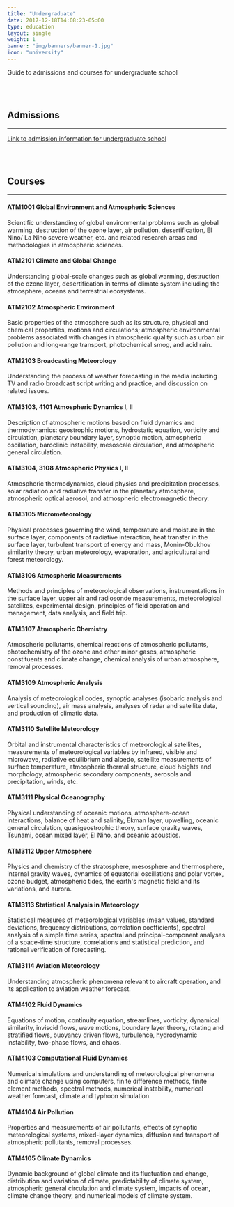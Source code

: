 ```yaml
---
title: "Undergraduate"
date: 2017-12-18T14:08:23-05:00
type: education
layout: single
weight: 1
banner: "img/banners/banner-1.jpg"
icon: "university"
---
```

Guide to admissions and courses for undergraduate school
<!--more-->

<br>
<br>

## Admissions
_ _ _

[Link to admission information for undergraduate school](https://admission.yonsei.ac.kr/seoul/foreign/html/eng/about.asp)

<br>
<br>

## Courses
_ _ _

#### ATM1001 Global Environment and Atmospheric Sciences
Scientific understanding of global environmental problems such as global warming, destruction of the ozone layer, air pollution, desertification, El Nino/ La Nino severe weather, etc. and related research areas and methodologies in atmospheric sciences.

#### ATM2101 Climate and Global Change
Understanding global-scale changes such as global warming, destruction of the ozone layer, desertification in terms of climate system including the atmosphere, oceans and terrestrial ecosystems.

#### ATM2102 Atmospheric Environment
Basic properties of the atmosphere such as its structure, physical and chemical properties, motions and circulations; atmospheric environmental problems associated with changes in atmospheric quality such as urban air pollution and long-range transport, photochemical smog, and acid rain.

#### ATM2103 Broadcasting Meteorology
Understanding the process of weather forecasting in the media including TV and radio broadcast script writing and practice, and discussion on related issues.

#### ATM3103, 4101 Atmospheric Dynamics I, II
Description of atmospheric motions based on fluid dynamics and thermodynamics: geostrophic motions, hydrostatic equation, vorticity and circulation, planetary boundary layer, synoptic motion, atmospheric oscillation, baroclinic instability, mesoscale circulation, and atmospheric general circulation.

#### ATM3104, 3108 Atmospheric Physics I, II
Atmospheric thermodynamics, cloud physics and precipitation processes, solar radiation and radiative transfer in the planetary atmosphere, atmospheric optical aerosol, and atmospheric electromagnetic theory.

#### ATM3105 Micrometeorology
Physical processes governing the wind, temperature and moisture in the surface layer, components of radiative interaction, heat transfer in the surface layer, turbulent transport of energy and mass, Monin-Obukhov similarity theory, urban meteorology, evaporation, and agricultural and forest meteorology.

#### ATM3106 Atmospheric Measurements
Methods and principles of meteorological observations, instrumentations in the surface layer, upper air and radiosonde measurements, meteorological satellites, experimental design, principles of field operation and management, data analysis, and field trip.

#### ATM3107 Atmospheric Chemistry
Atmospheric pollutants, chemical reactions of atmospheric pollutants, photochemistry of the ozone and other minor gases, atmospheric constituents and climate change, chemical analysis of urban atmosphere, removal processes.

#### ATM3109 Atmospheric Analysis
Analysis of meteorological codes, synoptic analyses (isobaric analysis and vertical sounding), air mass analysis, analyses of radar and satellite data, and production of climatic data.

#### ATM3110 Satellite Meteorology
Orbital and instrumental characteristics of meteorological satellites, measurements of meteorological variables by infrared, visible and microwave, radiative equilibrium and albedo, satellite measurements of surface temperature, atmospheric thermal structure, cloud heights and morphology, atmospheric secondary components, aerosols and precipitation, winds, etc.

#### ATM3111 Physical Oceanography
Physical understanding of oceanic motions, atmosphere-ocean interactions, balance of heat and salinity, Ekman layer, upwelling, oceanic general circulation, quasigeostrophic theory, surface gravity waves, Tsunami, ocean mixed layer, El Nino, and oceanic acoustics.

#### ATM3112 Upper Atmosphere
Physics and chemistry of the stratosphere, mesosphere and thermosphere, internal gravity waves, dynamics of equatorial oscillations and polar vortex, ozone budget, atmospheric tides, the earth's magnetic field and its variations, and aurora.

#### ATM3113 Statistical Analysis in Meteorology
Statistical measures of meteorological variables (mean values, standard deviations, frequency distributions, correlation coefficients), spectral analysis of a simple time series, spectral and principal-component analyses of a space-time structure, correlations and statistical prediction, and rational verification of forecasting.

#### ATM3114 Aviation Meteorology
Understanding atmospheric phenomena relevant to aircraft operation, and its application to aviation weather forecast.

#### ATM4102 Fluid Dynamics
Equations of motion, continuity equation, streamlines, vorticity, dynamical similarity, inviscid flows, wave motions, boundary layer theory, rotating and stratified flows, buoyancy driven flows, turbulence, hydrodynamic instability, two-phase flows, and chaos.

#### ATM4103 Computational Fluid Dynamics
Numerical simulations and understanding of meteorological phenomena and climate change using computers, finite difference methods, finite element methods, spectral methods, numerical instability, numerical weather forecast, climate and typhoon simulation.

#### ATM4104 Air Pollution
Properties and measurements of air pollutants, effects of synoptic meteorological systems, mixed-layer dynamics, diffusion and transport of atmospheric pollutants, removal processes.

#### ATM4105 Climate Dynamics
Dynamic background of global climate and its fluctuation and change, distribution and variation of climate, predictability of climate system, atmospheric general circulation and climate system, impacts of ocean, climate change theory, and numerical models of climate system.

<br>
<br>
